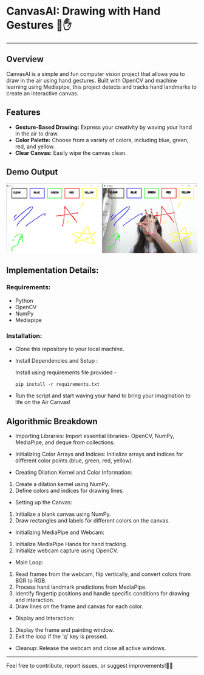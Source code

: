 # CanvasAI: Drawing with Hand Gestures 🌈✋
---
## Overview
CanvasAI is a simple and fun computer vision project that allows you to draw in the air using hand gestures. Built with OpenCV and machine learning using Mediapipe, this project detects and tracks hand landmarks to create an interactive canvas.

## Features
- **Gesture-Based Drawing:** Express your creativity by waving your hand in the air to draw.
- **Color Palette:** Choose from a variety of colors, including blue, green, red, and yellow.
- **Clear Canvas:** Easily wipe the canvas clean.

## Demo Output

<p align="center">
<img src="frame-and-canvas.jpg" />
</p>


## Implementation Details:

### Requirements:

- Python
- OpenCV
- NumPy
- Mediapipe

### Installation:
- Clone this repository to your local machine.

- Install Dependencies and Setup :
  
  Install using requirements file provided -
  ```
  pip install -r requirements.txt
  ```

- Run the script and start waving your hand to bring your imagination to life on the Air Canvas!

## Algorithmic Breakdown

- Importing Libraries: Import essential libraries- OpenCV, NumPy, MediaPipe, and deque from collections.

- Initializing Color Arrays and Indices: Initialize arrays and indices for different color points (blue, green, red, yellow).

- Creating Dilation Kernel and Color Information:
1. Create a dilation kernel using NumPy.
2. Define colors and indices for drawing lines.

- Setting up the Canvas:
1. Initialize a blank canvas using NumPy.
2. Draw rectangles and labels for different colors on the canvas.

- Initializing MediaPipe and Webcam:
1. Initialize MediaPipe Hands for hand tracking.
2. Initialize webcam capture using OpenCV.

- Main Loop:
1. Read frames from the webcam, flip vertically, and convert colors from BGR to RGB.
2. Process hand landmark predictions from MediaPipe.
3. Identify fingertip positions and handle specific conditions for drawing and interaction.
4. Draw lines on the frame and canvas for each color.

- Display and Interaction:
1. Display the frame and painting window.
2. Exit the loop if the 'q' key is pressed.

- Cleanup: Release the webcam and close all active windows.

---

Feel free to contribute, report issues, or suggest improvements!🎨✨
